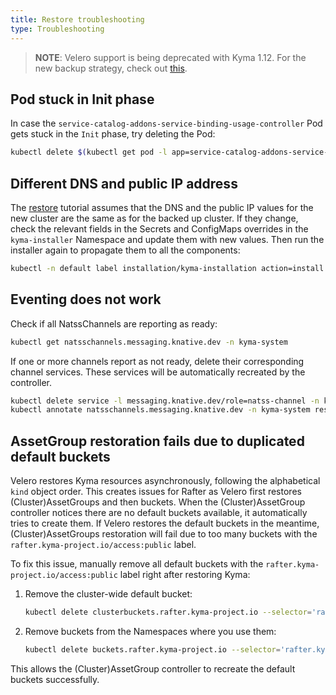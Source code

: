 ```yaml
---
title: Restore troubleshooting
type: Troubleshooting
---
```


>**NOTE**: Velero support is being deprecated with Kyma 1.12. For the new backup strategy, check out [this](/components/backup/#new-backup-strategy).

## Pod stuck in Init phase

In case the `service-catalog-addons-service-binding-usage-controller` Pod gets stuck in the `Init` phase, try deleting the Pod:

```bash
kubectl delete $(kubectl get pod -l app=service-catalog-addons-service-binding-usage-controller -n kyma-system -o name) -n kyma-system
```

## Different DNS and public IP address

The [restore](/components/backup/#tutorial-restore-a-kyma-cluster) tutorial assumes that the DNS and the public IP values for the new cluster are the same as for the backed up cluster. If they change, check the relevant fields in the Secrets and ConfigMaps overrides in the `kyma-installer` Namespace and update them with new values. Then run the installer again to propagate them to all the components:

```bash
kubectl -n default label installation/kyma-installation action=install
```

## Eventing does not work

Check if all NatssChannels are reporting as ready:

```bash
kubectl get natsschannels.messaging.knative.dev -n kyma-system
```

If one or more channels report as not ready, delete their corresponding channel services. These services will be automatically recreated by the controller.

```bash
kubectl delete service -l messaging.knative.dev/role=natss-channel -n kyma-system
kubectl annotate natsschannels.messaging.knative.dev -n kyma-system restore=done --all
```

## AssetGroup restoration fails due to duplicated default buckets

Velero restores Kyma resources asynchronously, following the alphabetical `kind` object order. This creates issues for Rafter as Velero first restores (Cluster)AssetGroups and then buckets. When the (Cluster)AssetGroup controller notices there are no default buckets available, it automatically tries to create them. If Velero restores the default buckets in the meantime, (Cluster)AssetGroups restoration will fail due to too many buckets with the `rafter.kyma-project.io/access:public` label.

To fix this issue, manually remove all default buckets with the `rafter.kyma-project.io/access:public` label right after restoring Kyma:  

1. Remove the cluster-wide default bucket:

   ```bash
   kubectl delete clusterbuckets.rafter.kyma-project.io --selector='rafter.kyma-project.io/access=public'
   ```

2. Remove buckets from the Namespaces where you use them:

   ```bash
   kubectl delete buckets.rafter.kyma-project.io --selector='rafter.kyma-project.io/access=public' --namespace=default
   ```

This allows the (Cluster)AssetGroup controller to recreate the default buckets successfully.
